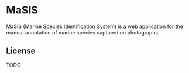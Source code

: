 # MaSIS

MaSIS (Marine Species Identification System) is a web application for the
manual annotation of marine species captured on photographs.

## License

TODO
